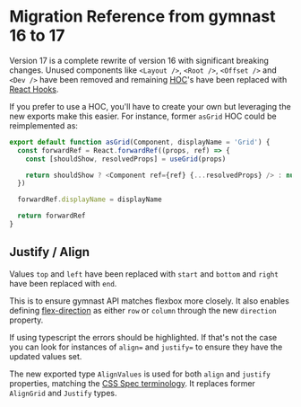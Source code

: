 # Migration Reference from gymnast 16 to 17

Version 17 is a complete rewrite of version 16 with significant breaking changes. Unused components like `<Layout />`, `<Root />`, `<Offset />` and `<Dev />` have been removed and remaining [HOC](https://reactjs.org/docs/higher-order-components.html)'s have been replaced with [React Hooks](https://reactjs.org/docs/hooks-intro.html).

If you prefer to use a HOC, you'll have to create your own but leveraging the new exports make this easier. For instance, former `asGrid` HOC could be reimplemented as:

```js
export default function asGrid(Component, displayName = 'Grid') {
  const forwardRef = React.forwardRef((props, ref) => {
    const [shouldShow, resolvedProps] = useGrid(props)

    return shouldShow ? <Component ref={ref} {...resolvedProps} /> : null
  })

  forwardRef.displayName = displayName

  return forwardRef
}
```

## Justify / Align

Values `top` and `left` have been replaced with `start` and `bottom` and `right` have been replaced with `end`.

This is to ensure gymnast API matches flexbox more closely. It also enables defining [flex-direction](https://developer.mozilla.org/en-US/docs/Web/CSS/flex-direction) as either `row` or `column` through the new `direction` property.

If using typescript the errors should be highlighted. If that's not the case you can look for instances of `align=` and `justify=` to ensure they have the updated values set.

The new exported type `AlignValues` is used for both `align` and `justify` properties, matching the [CSS Spec terminology](https://www.w3.org/TR/css-flexbox-1/#alignment). It replaces former `AlignGrid` and `Justify` types.
